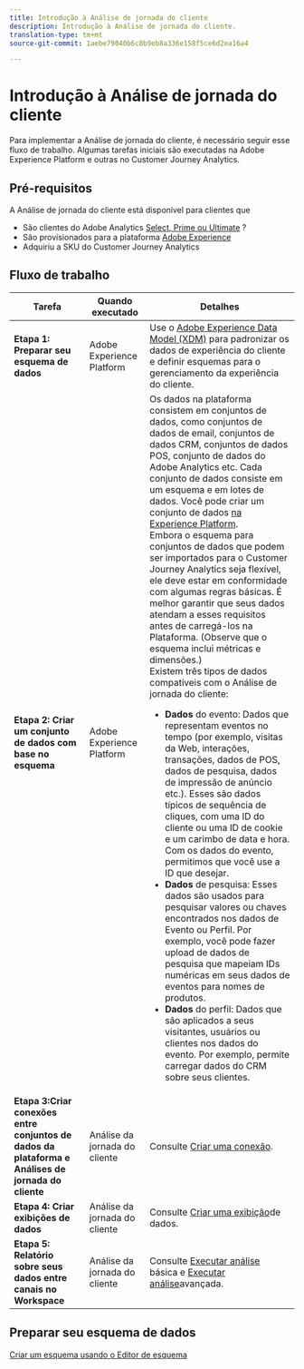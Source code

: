 ```yaml
---
title: Introdução à Análise de jornada do cliente
description: Introdução à Análise de jornada do cliente.
translation-type: tm+mt
source-git-commit: 1aebe79040b6c8b9eb8a336e158f5ce6d2ea16a4

---
```



# Introdução à Análise de jornada do cliente

Para implementar a Análise de jornada do cliente, é necessário seguir esse fluxo de trabalho. Algumas tarefas iniciais são executadas na Adobe Experience Platform e outras no Customer Journey Analytics.

## Pré-requisitos

A Análise de jornada do cliente está disponível para clientes que

* São clientes do Adobe Analytics [Select, Prime ou Ultimate](https://www.adobe.com/analytics/compare-adobe-analytics-packages.html) ?
* São provisionados para a plataforma [Adobe Experience](https://www.adobe.com/experience-platform.html)
* Adquiriu a SKU do Customer Journey Analytics

## Fluxo de trabalho

| Tarefa | Quando executado | Detalhes |
|---|---|---|
| **Etapa 1: Preparar seu esquema de dados** | Adobe Experience Platform | Use o [Adobe Experience Data Model (XDM)](https://www.adobe.io/apis/experienceplatform/home/xdm.html) para padronizar os dados de experiência do cliente e definir esquemas para o gerenciamento da experiência do cliente. |
| **Etapa 2: Criar um conjunto de dados com base no esquema** | Adobe Experience Platform | Os dados na plataforma consistem em conjuntos de dados, como conjuntos de dados de email, conjuntos de dados CRM, conjuntos de dados POS, conjunto de dados do Adobe Analytics etc. Cada conjunto de dados consiste em um esquema e em lotes de dados. Você pode criar um conjunto de dados [na Experience Platform](https://www.adobe.io/apis/experienceplatform/home/tutorials/alltutorials.html#!api-specification/markdown/narrative/tutorials/creating_a_dataset_tutorial/creating_a_dataset_tutorial.md).<br>Embora o esquema para conjuntos de dados que podem ser importados para o Customer Journey Analytics seja flexível, ele deve estar em conformidade com algumas regras básicas. É melhor garantir que seus dados atendam a esses requisitos antes de carregá-los na Plataforma. (Observe que o esquema inclui métricas e dimensões.)<br>Existem três tipos de dados compatíveis com o Análise de jornada do cliente:<ul><li>**Dados** do evento: Dados que representam eventos no tempo (por exemplo, visitas da Web, interações, transações, dados de POS, dados de pesquisa, dados de impressão de anúncio etc.). Esses são dados típicos de sequência de cliques, com uma ID do cliente ou uma ID de cookie e um carimbo de data e hora. Com os dados do evento, permitimos que você use a ID que desejar.</li><li>**Dados** de pesquisa: Esses dados são usados para pesquisar valores ou chaves encontrados nos dados de Evento ou Perfil. Por exemplo, você pode fazer upload de dados de pesquisa que mapeiam IDs numéricas em seus dados de eventos para nomes de produtos.</li><li>**Dados** do perfil: Dados que são aplicados a seus visitantes, usuários ou clientes nos dados do evento. Por exemplo, permite carregar dados do CRM sobre seus clientes.</li></ul> |
| **Etapa 3:Criar conexões entre conjuntos de dados da plataforma e Análises de jornada do cliente** | Análise da jornada do cliente | Consulte [Criar uma conexão](/help/connections/create-connection.md). |
| **Etapa 4: Criar exibições de dados** | Análise da jornada do cliente | Consulte [Criar uma exibição](/help/data-views/create-dataview.md)de dados. |
| **Etapa 5: Relatório sobre seus dados entre canais no Workspace** | Análise da jornada do cliente | Consulte [Executar análise](/help/projects/perform-basic-analysis.md) básica e [Executar análise](/help/projects/perform-adv-analysis.md)avançada. |

## Preparar seu esquema de dados

[Criar um esquema usando o Editor de esquema](https://www.adobe.io/apis/experienceplatform/home/tutorials/alltutorials.html#!api-specification/markdown/narrative/tutorials/schema_editor_tutorial/schema_editor_tutorial.md)


